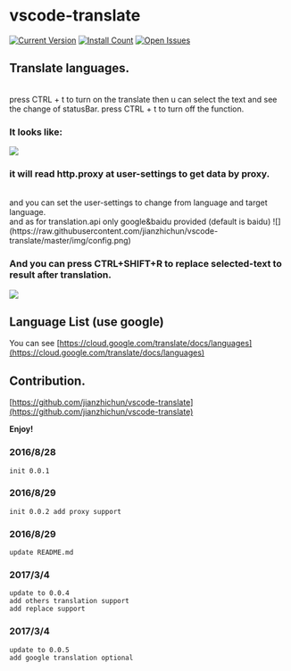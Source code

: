 # vscode-translate

[![Current Version](http://vsmarketplacebadge.apphb.com/version/chun.vscode-translate.svg)](https://marketplace.visualstudio.com/items?itemName=chun.vscode-translate)
[![Install Count](http://vsmarketplacebadge.apphb.com/installs/chun.vscode-translate.svg)](https://marketplace.visualstudio.com/items?itemName=chun.vscode-translate)
[![Open Issues](http://vsmarketplacebadge.apphb.com/rating/chun.vscode-translate.svg)](https://marketplace.visualstudio.com/items?itemName=chun.vscode-translate)

## Translate languages.
<br />
press CTRL + t to turn on the translate then u can select the text and see the change of statusBar.
press CTRL + t to turn off the function. <br />

### It looks like:

![](https://raw.githubusercontent.com/jianzhichun/vscode-translate/master/img/translate_show.gif)

### it will read http.proxy at user-settings to get data by proxy. 

<br />
and you can set the user-settings to change from language and target language. 
<br />
and as for translation.api only google&baidu provided (default is baidu)
![](https://raw.githubusercontent.com/jianzhichun/vscode-translate/master/img/config.png)
<br />

### And you can press CTRL+SHIFT+R to replace selected-text to result after translation.

![](https://raw.githubusercontent.com/jianzhichun/vscode-translate/master/img/replace_show.gif)

## Language List (use google)

You can see [https://cloud.google.com/translate/docs/languages](https://cloud.google.com/translate/docs/languages)

## Contribution.

[https://github.com/jianzhichun/vscode-translate](https://github.com/jianzhichun/vscode-translate)


**Enjoy!**

### 2016/8/28
    init 0.0.1
### 2016/8/29
    init 0.0.2 add proxy support 
### 2016/8/29
    update README.md
### 2017/3/4
    update to 0.0.4
    add others translation support
    add replace support
### 2017/3/4
    update to 0.0.5
    add google translation optional